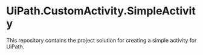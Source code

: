 # UiPath.CustomActivity.SimpleActivity
This repository contains the project solution for creating a simple activity for UiPath.
